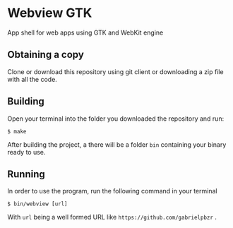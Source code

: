 # Webview GTK
App shell for web apps using GTK and WebKit engine

## Obtaining a copy

Clone or download this repository using git client or downloading a zip file with all the code.

## Building
Open your terminal into the folder you downloaded the repository and run:

```code:shell 
$ make
```

After building the project, a there will be a folder `bin` containing your binary ready to use.


## Running

In order to use the program, run the following command in your terminal

```code:shell
$ bin/webview [url]
```
With `url` being a well formed URL like `https://github.com/gabrielpbzr` .
